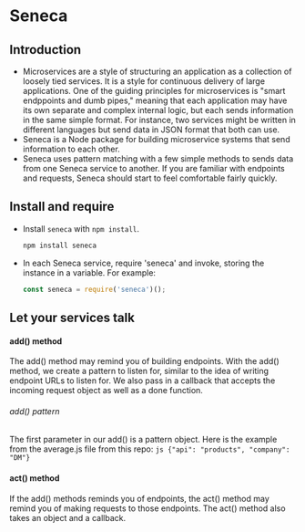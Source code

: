 # Seneca

## Introduction
- Microservices are a style of structuring an application as a collection of loosely tied services. It is a style for continuous delivery of large applications. One of the guiding principles for microservices is "smart endppoints and dumb pipes," meaning that each application may have its own separate and complex internal logic, but each sends information in the same simple format. For instance, two services might be written in different languages but send data in JSON format that both can use.
- Seneca is a Node package for building microservice systems that send information to each other. 
- Seneca uses pattern matching with a few simple methods to sends data from one Seneca service to another. If you are familiar with endpoints and requests, Seneca should start to feel comfortable fairly quickly.

## Install and require
- Install ```seneca``` with ```npm install```.
    ```sh
    npm install seneca
    ```
- In each Seneca service, require 'seneca' and invoke, storing the instance in a variable. For example:
    ```js
    const seneca = require('seneca')();
    ```

## Let your services talk

#### add() method
The add() method may remind you of building endpoints. With the add() method, we create a pattern to listen for, similar to the idea of writing endpoint URLs to listen for. We also pass in a callback that accepts the incoming request object as well as a done function.

###### add() pattern 
The first parameter in our add() is a pattern object. Here is the example from the average.js file from this repo:
    ```js
    {"api": "products", "company": "DM"}
    ```

#### act() method
If the add() methods reminds you of endpoints, the act() method may remind you of making requests to those endpoints. The act() method also takes an object and a callback.